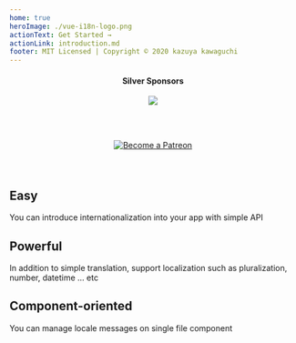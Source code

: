 ```yaml
---
home: true
heroImage: ./vue-i18n-logo.png
actionText: Get Started →
actionLink: introduction.md
footer: MIT Licensed | Copyright © 2020 kazuya kawaguchi
---
```


<div class="sponsors" style="text-align:center; padding: 0 0 24px 0;">
  <h4>Silver Sponsors</h4>
  <a href="https://www.codeandweb.com/babeledit?utm_campaign=vue-i18n-2019-01" target="_blank">
    <img src="/vue-i18n/patrons/babeledit.png">
  </a>
</div>

<div class="github" style="padding: 0 0 24px 0;">
  <sponsor-button/>
</div>

<div class="patreon" style="padding: 0 0 24px 0;">
  <p style="text-align: center;">
    <a href="https://www.patreon.com/kazupon" target="_blank">
      <img src="https://c5.patreon.com/external/logo/become_a_patron_button.png" alt="Become a Patreon">
    </a>
  </p>
</div>

<div class="features">
  <div class="feature">
    <h2>Easy</h2>
    <p>You can introduce internationalization into your app with simple API</p>
  </div>
  <div class="feature">
    <h2>Powerful</h2>
    <p>In addition to simple translation, support localization such as pluralization, number, datetime ... etc</p>
  </div>
  <div class="feature">
    <h2>Component-oriented</h2>
    <p>You can manage locale messages on single file component</p>
  </div>
</div>
